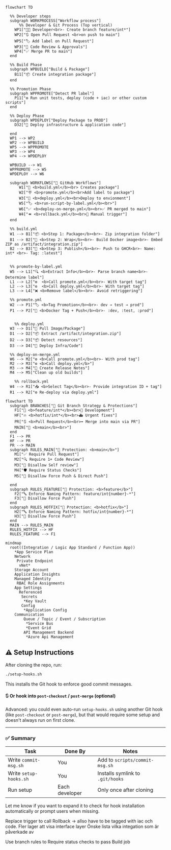 ```mermaid
flowchart TD

  %% Developer steps
  subgraph WORKPROCESS["Workflow process"]
      %% Developer & Git Process (Top vertical)
    WP1["🧑‍💻 Developer<br>- Create branch feature/int*"]
    WP2["🔃 Open Pull Request <br>on push to main"]
    WP5["🏷️ Add label on Pull Request"]
    WP3["👀 Code Review & Approvals"]
    WP4["✅ Merge PR to main"]
  end

  %% Build Phase
  subgraph WPBUILD["Build & Package"]
    B11["📦 Create integration package"]
  end

  %% Promotion Phase
  subgraph WPPROMOTE["Detect PR label"]
    P11["⚙️ Run unit tests, deploy (code + iac) or other custom scripts"]
  end

  %% Deploy Phase
  subgraph WPDEPLOY["Deploy Package to PROD"]
    D32["🚀 Deploy infrastructure & application code"]

  end
  WP1 --> WP2
  WP2 --> WPBUILD
  WP5 --> WPPROMOTE
  WP3 --> WP4
  WP4 --> WPDEPLOY
  
  WPBUILD --> W1
  WPPROMOTE --> W5
  WPDEPLOY --> W6

  subgraph WORKFLOWS["🚀 GitHub Workflows"]
      W1["🔧 <b>build.yml</b><br> Creates package"]
      W2["🪧 <b>promote.yml</b><br>Add label to package"]
      W3["🚢 <b>deploy.yml</b><br>Deploy to envionment"]
      W5["🏷️ <b>run-script-by-label.yml</b><br>"]
      W6["✅ <b>deploy-on-merge.yml</b><br>✅ PR merged to main"]
      W4["⏪ <b>rollback.yml</b><br>🔵 Manual trigger"]
  end

  %% build.yml
  W1 --> B1["📦 <b>Step 1: Package</b><br>- Zip integration folder"]
  B1 --> B2["🐳 <b>Step 2: Wrap</b><br>- Build Docker image<br>- Embed ZIP as /artifact/integration.zip"]
  B2 --> B3["🐳 <b>Step 3: Publish</b><br>- Push to GHCR<br>- Name: int* <br>- Tag: :latest"]


  %% promote-by-label.yml
  W5 --> L1["🔍 <b>Extract Info</b><br>- Parse branch name<br>- Determine label"]
  L1 --> L2["⚙️  <b>Call promote.yml</b><br>- With target tag"]
  L2 --> L3["⚙️  <b>Call deploy.yml</b><br>- With target tag"]
  L3 --> L4["❌ <b>Remove label</b><br>- Avoid retriggering"]

  %% promote.yml
  W2 --> P1["🏷️ <b>Tag Promotion</b><br>- dev → test → prod"]
  P1 --> P2["🐳 <b>Docker Tag + Push</b><br>- :dev, :test, :prod"]


    %% deploy.yml
  W3 --> D1["🐳 Pull Image/Package"]
  D1 --> D2["📦 Extract /artifact/integration.zip"]
  D2 --> D3["📦 Detect resources"]
  D3 --> D4["🚀 Deploy Infra/Code"]

  %% deploy-on-merge.yml
  W6 --> M2["⚙️ <b>Call promote.yml</b><br>- With prod tag"]
  M2 --> M3["⚙️ <b>Call deploy.yml</b>"]
  M3 --> M4["📝 Create Release Notes"]
  M4 --> M5["Clean up old builds"]

    %% rollback.yml
  W4 --> R1["📥 <b>Select Tag</b><br>- Provide integration ID + tag"]
  R1 --> R2["⚙️ Re-deploy via deploy.yml"]
```

```mermaid
flowchart TD
  subgraph BRANCHES["🌳 Git Branch Strategy & Protections"]
    F1["🌱 <b>feature/int*</b><br>👷 Development"]
    HF["🔥 <b>hotfix/int*</b><br>🚑 Urgent fixes"]
    PR["🔃 <b>Pull Request</b><br>➡️ Merge into main via PR"]
    MAIN["🌳 <b>main</b><br>"]
  end
  F1 --> PR
  HF --> PR
  PR --> MAIN
  subgraph RULES_MAIN["🔐 Protection: <b>main</b>"]
    M1["✅ Require Pull Request"]
    M2["🔍 Require 1+ Code Review"]
    M3["🚫 Disallow Self review"]
    M4["🛡️ Require Status Checks"]
    M5["🚫 Disallow Force Push & Direct Push"]

  end
  subgraph RULES_FEATURE["🔐 Protection: <b>feature</b>"]
    F2["🔤 Enforce Naming Pattern: feature/int{number}-*"]
    F3["🚫 Disallow Force Push"]
  end
  subgraph RULES_HOTFIX["🔐 Protection: <b>hotfix</b>"]
    H2["🔤 Enforce Naming Pattern: hotfix/int{number}-*"]
    H3["🚫 Disallow Force Push"]
  end
  MAIN --> RULES_MAIN
  RULES_HOTFIX --> HF
  RULES_FEATURE --> F1
```

```mermaid
mindmap
  root((Integration / Logic App Standard / Function App))
    *App Service Plan
    Network
     Private Endpoint
      vNet*
    Storage Account
    Application Insights
    Managed Identity
     RBAC Role Assignments
    App Settings
      Referenced
       Secrets
        *Key Vault
       Config
        *Application Config
    Communication
        Queue / Topic / Event / Subscription
         *Service Bus 
         *Event Grid
        API Management Backend
         *Azure Api Management
```


## ⚠️ Setup Instructions

After cloning the repo, run:

```bash
./setup-hooks.sh
```

This installs the Git hook to enforce good commit messages.

#### 🔃 Or hook into `post-checkout` / `post-merge` (optional)

Advanced: you could even auto-run `setup-hooks.sh` using another Git hook (like `post-checkout` or `post-merge`), but that would require some setup and doesn't always run on first clone.

---

### ✅ Summary

| Task                  | Done By       | Notes                            |
|-----------------------|---------------|----------------------------------|
| Write `commit-msg.sh` | You           | Add to `scripts/commit-msg.sh`  |
| Write `setup-hooks.sh`| You           | Installs symlink to `.git/hooks`|
| Run setup             | Each developer| Only once after cloning          |

Let me know if you want to expand it to check for hook installation automatically or prompt users when missing.



Replace trigger to call 
Rollback -> allso have to be tagged with iac och code.
Fler lager att visa interface layer 
Önske lista vilka integation som är påverkade av

Use branch rules to Require status checks to pass Build job

 